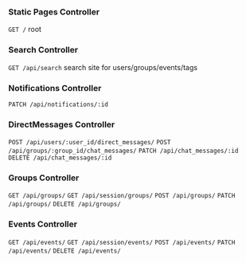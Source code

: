 ### Static Pages Controller
`GET /` root

### Search Controller
`GET /api/search` search site for users/groups/events/tags

### Notifications Controller
`PATCH /api/notifications/:id`

### DirectMessages Controller
`POST /api/users/:user_id/direct_messages/`
`POST /api/groups/:group_id/chat_messages/`
`PATCH /api/chat_messages/:id`
`DELETE /api/chat_messages/:id`

### Groups Controller
`GET /api/groups/`
`GET /api/session/groups/`
`POST /api/groups/`
`PATCH /api/groups/`
`DELETE /api/groups/`

### Events Controller
`GET /api/events/`
`GET /api/session/events/`
`POST /api/events/`
`PATCH /api/events/`
`DELETE /api/events/`
